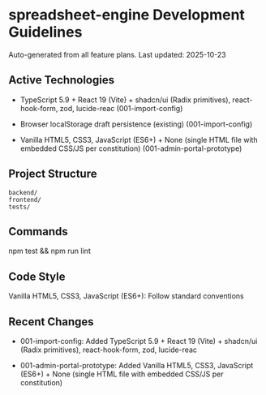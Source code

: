 # spreadsheet-engine Development Guidelines

Auto-generated from all feature plans. Last updated: 2025-10-23

## Active Technologies
- TypeScript 5.9 + React 19 (Vite) + shadcn/ui (Radix primitives), react-hook-form, zod, lucide-reac (001-import-config)
- Browser localStorage draft persistence (existing) (001-import-config)

- Vanilla HTML5, CSS3, JavaScript (ES6+) + None (single HTML file with embedded CSS/JS per constitution) (001-admin-portal-prototype)

## Project Structure

```text
backend/
frontend/
tests/
```

## Commands

npm test && npm run lint

## Code Style

Vanilla HTML5, CSS3, JavaScript (ES6+): Follow standard conventions

## Recent Changes
- 001-import-config: Added TypeScript 5.9 + React 19 (Vite) + shadcn/ui (Radix primitives), react-hook-form, zod, lucide-reac

- 001-admin-portal-prototype: Added Vanilla HTML5, CSS3, JavaScript (ES6+) + None (single HTML file with embedded CSS/JS per constitution)

<!-- MANUAL ADDITIONS START -->
<!-- MANUAL ADDITIONS END -->
